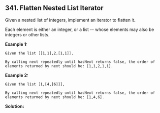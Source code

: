 ## 341. Flatten Nested List Iterator

Given a nested list of integers, implement an iterator to flatten it.

Each element is either an integer, or a list -- whose elements may also be integers or other lists.

**Example 1:**

    Given the list [[1,1],2,[1,1]],
    
    By calling next repeatedly until hasNext returns false, the order of elements returned by next should be: [1,1,2,1,1].

**Example 2:**

    Given the list [1,[4,[6]]],
    
    By calling next repeatedly until hasNext returns false, the order of elements returned by next should be: [1,4,6].
    
    
**Solution:**
